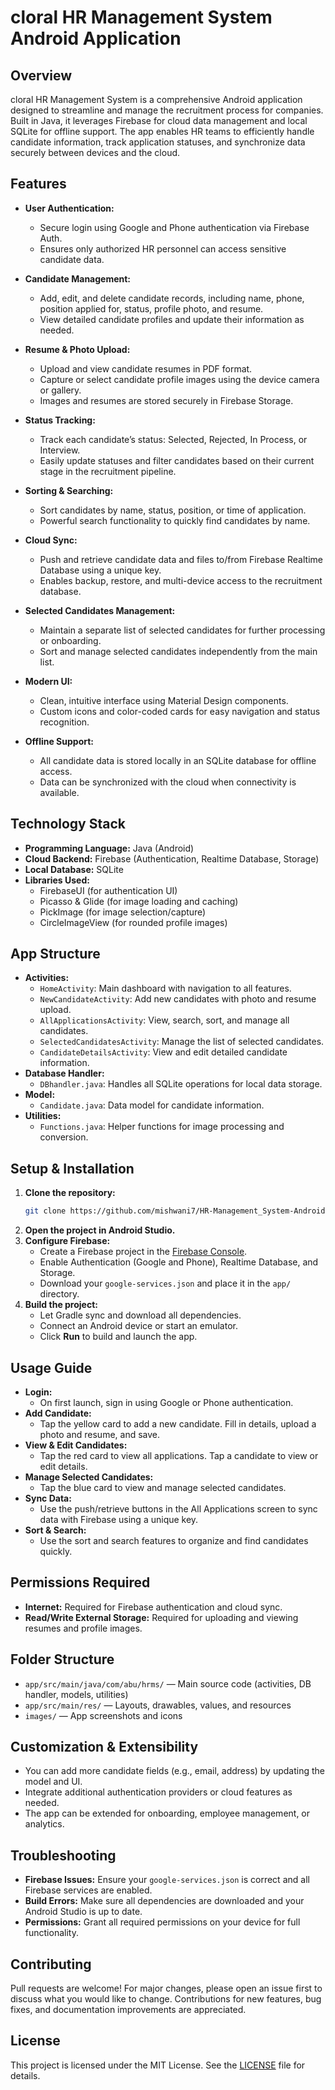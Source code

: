 # cloral HR Management System Android Application

## Overview

cloral HR Management System is a comprehensive Android application designed to streamline and manage the recruitment process for companies. Built in Java, it leverages Firebase for cloud data management and local SQLite for offline support. The app enables HR teams to efficiently handle candidate information, track application statuses, and synchronize data securely between devices and the cloud.

## Features

- **User Authentication:**
  - Secure login using Google and Phone authentication via Firebase Auth.
  - Ensures only authorized HR personnel can access sensitive candidate data.

- **Candidate Management:**
  - Add, edit, and delete candidate records, including name, phone, position applied for, status, profile photo, and resume.
  - View detailed candidate profiles and update their information as needed.

- **Resume & Photo Upload:**
  - Upload and view candidate resumes in PDF format.
  - Capture or select candidate profile images using the device camera or gallery.
  - Images and resumes are stored securely in Firebase Storage.

- **Status Tracking:**
  - Track each candidate’s status: Selected, Rejected, In Process, or Interview.
  - Easily update statuses and filter candidates based on their current stage in the recruitment pipeline.

- **Sorting & Searching:**
  - Sort candidates by name, status, position, or time of application.
  - Powerful search functionality to quickly find candidates by name.

- **Cloud Sync:**
  - Push and retrieve candidate data and files to/from Firebase Realtime Database using a unique key.
  - Enables backup, restore, and multi-device access to the recruitment database.

- **Selected Candidates Management:**
  - Maintain a separate list of selected candidates for further processing or onboarding.
  - Sort and manage selected candidates independently from the main list.

- **Modern UI:**
  - Clean, intuitive interface using Material Design components.
  - Custom icons and color-coded cards for easy navigation and status recognition.

- **Offline Support:**
  - All candidate data is stored locally in an SQLite database for offline access.
  - Data can be synchronized with the cloud when connectivity is available.

## Technology Stack

- **Programming Language:** Java (Android)
- **Cloud Backend:** Firebase (Authentication, Realtime Database, Storage)
- **Local Database:** SQLite
- **Libraries Used:**
  - FirebaseUI (for authentication UI)
  - Picasso & Glide (for image loading and caching)
  - PickImage (for image selection/capture)
  - CircleImageView (for rounded profile images)

## App Structure

- **Activities:**
  - `HomeActivity`: Main dashboard with navigation to all features.
  - `NewCandidateActivity`: Add new candidates with photo and resume upload.
  - `AllApplicationsActivity`: View, search, sort, and manage all candidates.
  - `SelectedCandidatesActivity`: Manage the list of selected candidates.
  - `CandidateDetailsActivity`: View and edit detailed candidate information.
- **Database Handler:**
  - `DBhandler.java`: Handles all SQLite operations for local data storage.
- **Model:**
  - `Candidate.java`: Data model for candidate information.
- **Utilities:**
  - `Functions.java`: Helper functions for image processing and conversion.

## Setup & Installation

1. **Clone the repository:**
   ```sh
   git clone https://github.com/mishwani7/HR-Management_System-Android-App.git
   ```
2. **Open the project in Android Studio.**
3. **Configure Firebase:**
   - Create a Firebase project in the [Firebase Console](https://console.firebase.google.com/).
   - Enable Authentication (Google and Phone), Realtime Database, and Storage.
   - Download your `google-services.json` and place it in the `app/` directory.
4. **Build the project:**
   - Let Gradle sync and download all dependencies.
   - Connect an Android device or start an emulator.
   - Click **Run** to build and launch the app.

## Usage Guide

- **Login:**
  - On first launch, sign in using Google or Phone authentication.
- **Add Candidate:**
  - Tap the yellow card to add a new candidate. Fill in details, upload a photo and resume, and save.
- **View & Edit Candidates:**
  - Tap the red card to view all applications. Tap a candidate to view or edit details.
- **Manage Selected Candidates:**
  - Tap the blue card to view and manage selected candidates.
- **Sync Data:**
  - Use the push/retrieve buttons in the All Applications screen to sync data with Firebase using a unique key.
- **Sort & Search:**
  - Use the sort and search features to organize and find candidates quickly.

## Permissions Required

- **Internet:** Required for Firebase authentication and cloud sync.
- **Read/Write External Storage:** Required for uploading and viewing resumes and profile images.

## Folder Structure

- `app/src/main/java/com/abu/hrms/` — Main source code (activities, DB handler, models, utilities)
- `app/src/main/res/` — Layouts, drawables, values, and resources
- `images/` — App screenshots and icons

## Customization & Extensibility

- You can add more candidate fields (e.g., email, address) by updating the model and UI.
- Integrate additional authentication providers or cloud features as needed.
- The app can be extended for onboarding, employee management, or analytics.

## Troubleshooting

- **Firebase Issues:** Ensure your `google-services.json` is correct and all Firebase services are enabled.
- **Build Errors:** Make sure all dependencies are downloaded and your Android Studio is up to date.
- **Permissions:** Grant all required permissions on your device for full functionality.

## Contributing

Pull requests are welcome! For major changes, please open an issue first to discuss what you would like to change. Contributions for new features, bug fixes, and documentation improvements are appreciated.

## License

This project is licensed under the MIT License. See the [LICENSE](LICENSE) file for details.

